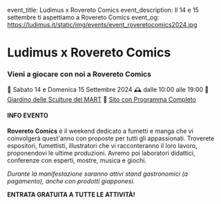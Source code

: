 event_title: Ludimus x Rovereto Comics
event_description: Il 14 e 15 settembre ti aspettiamo a Rovereto Comics
event_og: https://ludimus.it/static/img/events/event_roveretocomics2024.jpg

# Ludimus x Rovereto Comics

### Vieni a giocare con noi a Rovereto Comics

📅 Sabato 14 e Domenica 15 Settembre 2024
🕰 dalle 10:00 alle 19:00
📍 [Giardino delle Sculture del MART](https://goo.gl/maps/vwTCB69XvfG5N2NP7)
🔗 [Sito con Programma Completo](https://www.bibliotecacivica.rovereto.tn.it/Eventi-e-attivita/ROVERETO-COMICS-2024)

#### INFO EVENTO

**Rovereto Comics** è il weekend dedicato a fumetti e manga che vi coinvolgerà quest'anno con proposte per tutti gli appassionati.
Troverete espositori, fumettisti, illustratori che vi racconteranno il loro lavoro, proponendovi le ultime produzioni. Avremo poi laboratori didattici, conferenze con esperti, mostre, musica e giochi.

_Durante la manifestazione saranno attivi stand gastronomici (a pagamento), anche con prodotti giapponesi._

**ENTRATA GRATUITA A TUTTE LE ATTIVITÀ!**
